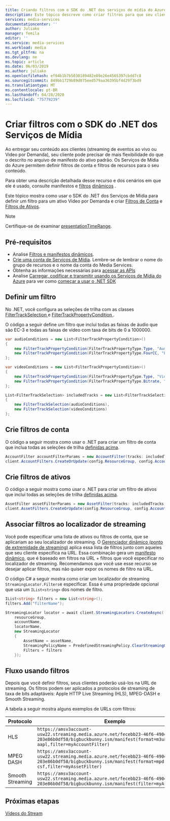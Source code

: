 ```yaml
---
title: Criando filtros com o SDK do .NET dos serviços de mídia do Azure v3
description: Este tópico descreve como criar filtros para que seu cliente possa usá-los na transmissão de seções específicas de um fluxo. Os Serviços de Mídia criam manifestos dinâmicos para atingir esse streaming seletivo.
services: media-services
documentationcenter: ''
author: Juliako
manager: femila
editor: ''
ms.service: media-services
ms.workload: media
ms.tgt_pltfrm: na
ms.devlang: ne
ms.topic: article
ms.date: 06/03/2019
ms.author: juliako
ms.openlocfilehash: ef04b1b7b5030189482e89e26e4565397cbdd7c8
ms.sourcegitcommit: 849bb1729b89d075eed579aa36395bf4d29f3bd9
ms.translationtype: MT
ms.contentlocale: pt-BR
ms.lasthandoff: 04/28/2020
ms.locfileid: "75779239"
---
```

# <a name="create-filters-with-media-services-net-sdk"></a>Criar filtros com o SDK do .NET dos Serviços de Mídia

Ao entregar seu conteúdo aos clientes (streaming de eventos ao vivo ou Video por Demanda), seu cliente pode precisar de mais flexibilidade do que o descrito no arquivo de manifesto do ativo padrão. Os Serviços de Mídia do Azure permitem definir filtros de conta e filtros de recursos para o seu conteúdo. 

Para obter uma descrição detalhada desse recurso e dos cenários em que ele é usado, consulte manifestos e [filtros](filters-concept.md) [dinâmicos](filters-dynamic-manifest-overview.md) .

Este tópico mostra como usar o SDK do .NET dos Serviços de Mídia para definir um filtro para um ativo Video por Demanda e criar [Filtros de Conta](https://docs.microsoft.com/dotnet/api/microsoft.azure.management.media.models.accountfilter?view=azure-dotnet) e [Filtros de Ativos](https://docs.microsoft.com/dotnet/api/microsoft.azure.management.media.models.assetfilter?view=azure-dotnet). 

> [!NOTE]
> Certifique-se de examinar [presentationTimeRange](filters-concept.md#presentationtimerange).

## <a name="prerequisites"></a>Pré-requisitos 

- Analise [Filtros e manifestos dinâmicos](filters-dynamic-manifest-overview.md).
- [Crie uma conta de Serviços de Mídia](create-account-cli-how-to.md). Lembre-se de lembrar o nome do grupo de recursos e o nome da conta do Media Services. 
- Obtenha as informações necessárias para [acessar as APIs](access-api-cli-how-to.md)
- Analise [Carregar, codificar e transmitir usando os Serviços de Mídia do Azure](stream-files-tutorial-with-api.md) para ver como [começar a usar o .NET SDK](stream-files-tutorial-with-api.md#start_using_dotnet)

## <a name="define-a-filter"></a>Definir um filtro  

No .NET, você configura as seleções de trilha com as classes [ FilterTrackSelection ](https://docs.microsoft.com/dotnet/api/microsoft.azure.management.media.models.filtertrackselection?view=azure-dotnet) e [ FilterTrackPropertyCondition ](https://docs.microsoft.com/dotnet/api/microsoft.azure.management.media.models.filtertrackpropertycondition?view=azure-dotnet). 

O código a seguir define um filtro que inclui todas as faixas de áudio que são EC-3 e todas as faixas de vídeo com taxa de bits de 0 a 1000000.

```csharp
var audioConditions = new List<FilterTrackPropertyCondition>()
{
    new FilterTrackPropertyCondition(FilterTrackPropertyType.Type, "Audio", FilterTrackPropertyCompareOperation.Equal),
    new FilterTrackPropertyCondition(FilterTrackPropertyType.FourCC, "EC-3", FilterTrackPropertyCompareOperation.Equal)
};

var videoConditions = new List<FilterTrackPropertyCondition>()
{
    new FilterTrackPropertyCondition(FilterTrackPropertyType.Type, "Video", FilterTrackPropertyCompareOperation.Equal),
    new FilterTrackPropertyCondition(FilterTrackPropertyType.Bitrate, "0-1000000", FilterTrackPropertyCompareOperation.Equal)
};

List<FilterTrackSelection> includedTracks = new List<FilterTrackSelection>()
{
    new FilterTrackSelection(audioConditions),
    new FilterTrackSelection(videoConditions)
};
```

## <a name="create-account-filters"></a>Crie filtros de conta

O código a seguir mostra como usar o .NET para criar um filtro de conta que inclua todas as seleções de trilha [definidas acima](#define-a-filter). 

```csharp
AccountFilter accountFilterParams = new AccountFilter(tracks: includedTracks);
client.AccountFilters.CreateOrUpdate(config.ResourceGroup, config.AccountName, "accountFilterName1", accountFilter);
```

## <a name="create-asset-filters"></a>Crie filtros de ativos

O código a seguir mostra como usar o .NET para criar um filtro de ativos que inclui todas as seleções de trilha [definidas acima](#define-a-filter). 

```csharp
AssetFilter assetFilterParams = new AssetFilter(tracks: includedTracks);
client.AssetFilters.CreateOrUpdate(config.ResourceGroup, config.AccountName, encodedOutputAsset.Name, "assetFilterName1", assetFilterParams);
```

## <a name="associate-filters-with-streaming-locator"></a>Associar filtros ao localizador de streaming

Você pode especificar uma lista de ativos ou filtros de conta, que se aplicariam ao seu localizador de streaming. O [Gerenciador dinâmico (ponto de extremidade de streaming)](dynamic-packaging-overview.md) aplica essa lista de filtros junto com aqueles que seu cliente especifica na URL. Essa combinação gera um [manifesto dinâmico](filters-dynamic-manifest-overview.md), que é baseado em filtros na URL + filtros que você especificar no localizador de streaming. Recomendamos que você use esse recurso se desejar aplicar filtros, mas não quiser expor os nomes de filtro na URL.

O código C# a seguir mostra como criar um localizador de streaming `StreamingLocator.Filters`e especificar. Essa é uma propriedade opcional que usa um `IList<string>` dos nomes de filtro.

```csharp
IList<string> filters = new List<string>();
filters.Add("filterName");

StreamingLocator locator = await client.StreamingLocators.CreateAsync(
    resourceGroup,
    accountName,
    locatorName,
    new StreamingLocator
    {
        AssetName = assetName,
        StreamingPolicyName = PredefinedStreamingPolicy.ClearStreamingOnly,
        Filters = filters
    });
```
      
## <a name="stream-using-filters"></a>Fluxo usando filtros

Depois que você definir filtros, seus clientes poderão usá-los na URL de streaming. Os filtros podem ser aplicados a protocolos de streaming de taxa de bits adaptáveis: Apple HTTP Live Streaming (HLS), MPEG-DASH e Smooth Streaming.

A tabela a seguir mostra alguns exemplos de URLs com filtros:

|Protocolo|Exemplo|
|---|---|
|HLS|`https://amsv3account-usw22.streaming.media.azure.net/fecebb23-46f6-490d-8b70-203e86b0df58/bigbuckbunny.ism/manifest(format=m3u8-aapl,filter=myAccountFilter)`|
|MPEG DASH|`https://amsv3account-usw22.streaming.media.azure.net/fecebb23-46f6-490d-8b70-203e86b0df58/bigbuckbunny.ism/manifest(format=mpd-time-csf,filter=myAssetFilter)`|
|Smooth Streaming|`https://amsv3account-usw22.streaming.media.azure.net/fecebb23-46f6-490d-8b70-203e86b0df58/bigbuckbunny.ism/manifest(filter=myAssetFilter)`|

## <a name="next-steps"></a>Próximas etapas

[Vídeos do Stream](stream-files-tutorial-with-api.md) 



